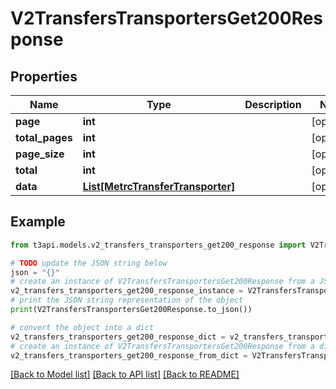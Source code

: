 # V2TransfersTransportersGet200Response


## Properties

Name | Type | Description | Notes
------------ | ------------- | ------------- | -------------
**page** | **int** |  | [optional] 
**total_pages** | **int** |  | [optional] 
**page_size** | **int** |  | [optional] 
**total** | **int** |  | [optional] 
**data** | [**List[MetrcTransferTransporter]**](MetrcTransferTransporter.md) |  | [optional] 

## Example

```python
from t3api.models.v2_transfers_transporters_get200_response import V2TransfersTransportersGet200Response

# TODO update the JSON string below
json = "{}"
# create an instance of V2TransfersTransportersGet200Response from a JSON string
v2_transfers_transporters_get200_response_instance = V2TransfersTransportersGet200Response.from_json(json)
# print the JSON string representation of the object
print(V2TransfersTransportersGet200Response.to_json())

# convert the object into a dict
v2_transfers_transporters_get200_response_dict = v2_transfers_transporters_get200_response_instance.to_dict()
# create an instance of V2TransfersTransportersGet200Response from a dict
v2_transfers_transporters_get200_response_from_dict = V2TransfersTransportersGet200Response.from_dict(v2_transfers_transporters_get200_response_dict)
```
[[Back to Model list]](../README.md#documentation-for-models) [[Back to API list]](../README.md#documentation-for-api-endpoints) [[Back to README]](../README.md)


